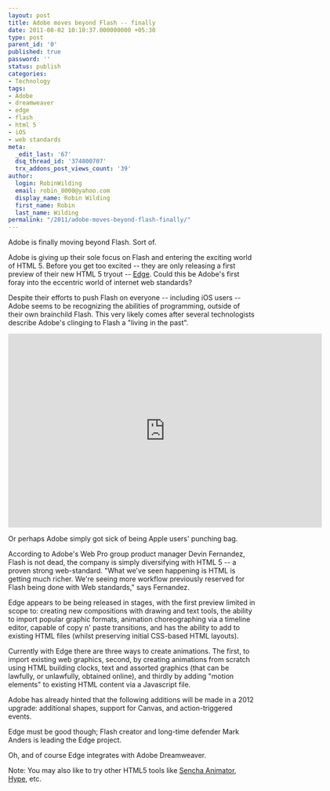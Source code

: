 ```yaml
---
layout: post
title: Adobe moves beyond Flash -- finally
date: 2011-08-02 10:10:37.000000000 +05:30
type: post
parent_id: '0'
published: true
password: ''
status: publish
categories:
- Technology
tags:
- Adobe
- dreamweaver
- edge
- flash
- html 5
- iOS
- web standards
meta:
  _edit_last: '67'
  dsq_thread_id: '374800707'
  trx_addons_post_views_count: '39'
author:
  login: RobinWilding
  email: robin_8000@yahoo.com
  display_name: Robin Wilding
  first_name: Robin
  last_name: Wilding
permalink: "/2011/adobe-moves-beyond-flash-finally/"
---
```

<p>Adobe is finally moving beyond Flash. Sort of.</p>
<p>Adobe is giving up their sole focus on Flash and entering the exciting world of HTML 5. Before you get too excited -- they are only releasing a first preview of their new HTML 5 tryout -- <a href="http://labs.adobe.com/technologies/edge/">Edge</a>. Could this be Adobe's first foray into the eccentric world of internet web standards? </p>
<p>Despite their efforts to push Flash on everyone -- including iOS users -- Adobe seems to be recognizing the abilities of programming, outside of their own brainchild Flash. This very likely comes after several technologists describe Adobe's clinging to Flash a "living in the past".</p>

<p><iframe title="AdobeTV Video Player" width="640" height="395" src="http://tv.adobe.com/embed/64/10590/" frameborder="0" allowfullscreen scrolling="no"></iframe></p>
<p>Or perhaps Adobe simply got sick of being Apple users' punching bag.</p>
<p>According to Adobe's Web Pro group product manager Devin Fernandez, Flash is not dead, the company is simply diversifying with HTML 5 -- a proven strong web-standard. "What we've seen happening is HTML is getting much richer. We're seeing more workflow previously reserved for Flash being done with Web standards," says Fernandez. </p>
<p>Edge appears to be being released in stages, with the first preview limited in scope to: creating new compositions with drawing and text tools, the ability to import popular graphic formats, animation choreographing via a timeline editor, capable of copy n' paste transitions, and has the ability to add to existing HTML files (whilst preserving initial CSS-based HTML layouts). </p>
<p>Currently with Edge there are three ways to create animations. The first, to import existing web graphics, second, by creating animations from scratch using HTML building clocks, text and assorted graphics (that can be lawfully, or unlawfully, obtained online), and thirdly by adding "motion elements" to existing HTML content via a Javascript file.</p>
<p>Adobe has already hinted that the following additions will be made in a 2012 upgrade: additional shapes, support for Canvas, and action-triggered events.</p>
<p>Edge must be good though; Flash creator and long-time defender Mark Anders is leading the Edge project. </p>
<p>Oh, and of course Edge integrates with Adobe Dreamweaver.</p>
<p>Note: You may also like to try other HTML5 tools like <a href="http://www.sencha.com/products/animator/">Sencha Animator</a>, <a href="http://www.tumultco.com/hype/">Hype</a>, etc.</p>

